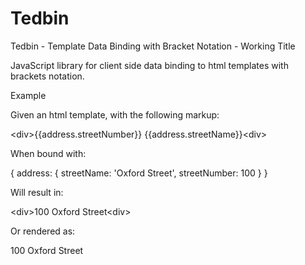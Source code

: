 # Tedbin
Tedbin - Template Data Binding with Bracket Notation - Working Title

JavaScript library for client side data binding to html templates with brackets notation.

<span style="font-weight: 400">Example</span>

Given an html template, with the following markup:

&lt;div&gt;{{address.streetNumber}} {{address.streetName}}&lt;div&gt;
  
When bound with:

{ address: { 
             streetName: 'Oxford Street',
             streetNumber: 100 }
}

Will result in:

&lt;div&gt;100 Oxford Street&lt;div&gt;

Or rendered as:

100 Oxford Street
